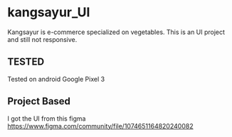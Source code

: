 # kangsayur_UI

Kangsayur is e-commerce specialized on vegetables. This is an UI project and still not responsive. 

## TESTED

Tested on android Google Pixel 3

## Project Based

I got the UI from this figma https://www.figma.com/community/file/1074651164820240082
